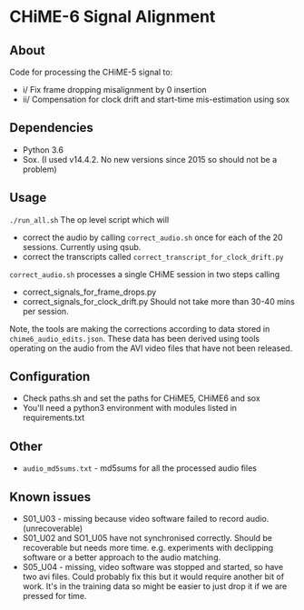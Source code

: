 # CHiME-6 Signal Alignment

## About

Code for processing the CHiME-5 signal to:

- i/ Fix frame dropping misalignment by 0 insertion
- ii/ Compensation for clock drift and start-time mis-estimation using sox

## Dependencies

- Python 3.6 
- Sox. (I used v14.4.2. No new versions since 2015 so should not be a problem)

## Usage

`./run_all.sh`  The op level script which will 

- correct the audio by calling `correct_audio.sh` once for each of the 20 sessions. Currently using qsub.
- correct the transcripts called `correct_transcript_for_clock_drift.py`

`correct_audio.sh` processes a single CHiME session in two steps calling
- correct_signals_for_frame_drops.py
- correct_signals_for_clock_drift.py
Should not take more than 30-40 mins per session.

Note, the tools are making the corrections according to data stored in `chime6_audio_edits.json`. These data has been derived using tools operating on the audio from the AVI video files that have not been released. 

## Configuration

- Check paths.sh and set the paths for CHiME5, CHiME6 and sox
- You'll need a python3 environment with modules listed in requirements.txt

## Other

- `audio_md5sums.txt` - md5sums for all the processed audio files

## Known issues

- S01_U03 - missing because video software failed to record audio. (unrecoverable)
- S01_U02 and SO1_U05 have not synchronised correctly. Should be recoverable but needs more time. e.g. experiments with declipping software or a better approach to the audio matching.
- S05_U04 - missing, video software was stopped and started, so have two avi files. Could probably fix this but it would require another bit of work. It's in the training data so might be easier to just drop it if we are pressed for time.
  



